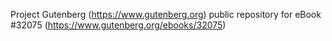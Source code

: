 Project Gutenberg (https://www.gutenberg.org) public repository for eBook #32075 (https://www.gutenberg.org/ebooks/32075)
